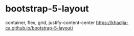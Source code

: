 # bootstrap-5-layout
container, flex, grid, justify-content-center
https://khadija-ca.github.io/bootstrap-5-layout/

